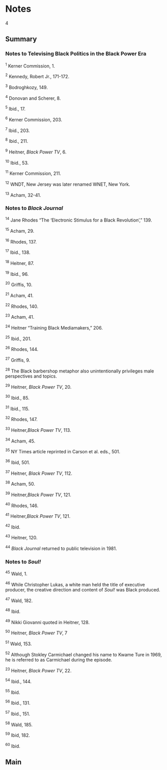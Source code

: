 # Notes

4

## Summary

### Notes to Televising Black Politics in the Black Power Era

<a name="1"></a><sup>1</sup> Kerner Commission, 1.

<a name="2"></a><sup>2</sup> Kennedy, Robert Jr., 171-172.

<a name ="3"></a><sup>3</sup> Bodroghkozy, 149.

<a name="4"></a><sup>4</sup> Donovan and Scherer, 8.

<a name="5"></a><sup>5</sup> Ibid., 17.

<a name="6"></a><sup>6</sup> Kerner Commission, 203.

<a name="7"></a><sup>7</sup> Ibid., 203.

<a name="8"></a><sup>8</sup> Ibid., 211.

<a name="9"></a><sup>9</sup> Heitner, *Black Power TV*, 6.

<a name="10"></a><sup>10</sup> Ibid., 53.

<a name="11"></a><sup>11</sup> Kerner Commission, 211.

<a name="12"></a><sup>12</sup> WNDT, New Jersey was later renamed WNET, New York.

<a name="13"></a><sup>13</sup> Acham, 32-41.




### Notes to *Black Journal*

<a name="14"></a><sup>14</sup> Jane Rhodes “The ‘Electronic Stimulus for a Black Revolution’,” 139.

<a name="15"></a><sup>15</sup> Acham, 29.

<a name="16"></a><sup>16</sup> Rhodes, 137.

<a name="17"></a><sup>17</sup> Ibid., 138.

<a name="18"></a><sup>18</sup> Heitner, 87.

<a name="19"></a><sup>19</sup> Ibid., 96.

<a name="20"></a><sup>20</sup> Griffis, 10.

<a name="21"></a><sup>21</sup> Acham, 41.

<a name="22"></a><sup>22</sup> Rhodes, 140.

<a name="23"></a><sup>23</sup> Acham, 41.

<a name="24"></a><sup>24</sup> Heitner “Training Black Mediamakers,”  206.

<a name="25"></a><sup>25</sup> Ibid., 201.

<a name="26"></a><sup>26</sup> Rhodes, 144.

<a name="27"></a><sup>27</sup> Griffis, 9.

<a name="28"></a><sup>28</sup> The Black barbershop metaphor also unintentionally privileges male perspectives and topics. 

<a name="29"></a><sup>29</sup> Heitner, *Black Power TV*, 20.

<a name="30"></a><sup>30</sup> Ibid., 85.

<a name="31"></a><sup>31</sup> Ibid., 115.

<a name="32"></a><sup>32</sup> Rhodes, 147.

<a name="33"></a><sup>33</sup> Heitner,*Black Power TV*, 113.

<a name="34"></a><sup>34</sup> Acham, 45.

<a name="35"></a><sup>35</sup> NY Times article reprinted in Carson et al. eds., 501.

<a name="36"></a><sup>36</sup> Ibid, 501.

<a name="37"></a><sup>37</sup> Heitner, *Black Power TV*, 112.

<a name="38"></a><sup>38</sup> Acham, 50.

<a name="39"></a><sup>39</sup> Heitner,*Black Power TV*, 121.

<a name="40"></a><sup>40</sup> Rhodes, 146.

<a name="41"></a><sup>41</sup> Heitner,*Black Power TV*, 121.

<a name="42"></a><sup>42</sup> Ibid.

<a name="43"></a><sup>43</sup> Heitner, 120.

<a name="44"></a><sup>44</sup> *Black Journal* returned to public television in 1981.




### Notes to *Soul!*

<a name="45"></a><sup>45</sup> Wald, 1.

<a name="46"></a><sup>46</sup> While Christopher Lukas, a white man held the title of executive producer, the creative direction and content of *Soul!* was Black produced.

<a name="47"></a><sup>47</sup> Wald, 182.

<a name="48"></a><sup>48</sup> Ibid. 

<a name="49"></a><sup>49</sup> Nikki Giovanni quoted in Heitner, 128.

<a name="50"></a><sup>50</sup> Heitner, *Black Power TV*, 7

<a name="51"></a><sup>51</sup> Wald, 153.

<a name="52"></a><sup>52</sup> Although Stokley Carmichael changed his name to Kwame Ture in 1969, he is referred to as Carmichael during the episode.

<a name="53"></a><sup>23</sup> Heitner, *Black Power TV*, 22.

<a name="54"></a><sup>54</sup> Ibid., 144.

<a name="55"></a><sup>55</sup> Ibid.

<a name="56"></a><sup>56</sup> Ibid., 131.

<a name="57"></a><sup>57</sup> Ibid., 151.

<a name="58"></a><sup>58</sup> Wald, 185.

<a name="59"></a><sup>59</sup> Ibid, 182.

<a name="60"></a><sup>60</sup> Ibid.












## Main

